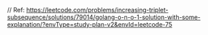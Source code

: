 // Ref: https://leetcode.com/problems/increasing-triplet-subsequence/solutions/79014/golang-o-n-o-1-solution-with-some-explanation/?envType=study-plan-v2&envId=leetcode-75
